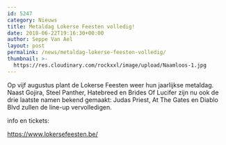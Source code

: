 ```yaml
---
id: 5247
category: Nieuws
title: Metaldag Lokerse Feesten volledig!
date: 2018-06-22T19:16:30+00:00
author: Seppe Van Ael
layout: post
permalink: /news/metaldag-lokerse-feesten-volledig/
thumbnail: >-
  https://res.cloudinary.com/rockxxl/image/upload/Naamloos-1.jpg
---
```

Op vijf augustus plant de Lokerse Feesten weer hun jaarlijkse metaldag. Naast Gojira, Steel Panther, Hatebreed en Brides Of Lucifer zijn nu ook de drie laatste namen bekend gemaakt: Judas Priest, At The Gates en Diablo Blvd zullen de line-up vervolledigen.

info en tickets:

<https://www.lokersefeesten.be/>